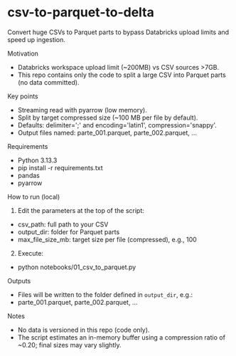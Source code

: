 # csv-to-parquet-to-delta

Convert huge CSVs to Parquet parts to bypass Databricks upload limits and speed up ingestion.

Motivation
- Databricks workspace upload limit (~200MB) vs CSV sources >7GB.
- This repo contains only the code to split a large CSV into Parquet parts (no data committed).

Key points
- Streaming read with pyarrow (low memory).
- Split by target compressed size (~100 MB per file by default).
- Defaults: delimiter=';' and encoding='latin1', compression='snappy'.
- Output files named: parte_001.parquet, parte_002.parquet, …

Requirements
- Python 3.13.3
- pip install -r requirements.txt
- pandas
- pyarrow

How to run (local)
1) Edit the parameters at the top of the script:
 - csv_path: full path to your CSV
 - output_dir: folder for Parquet parts
 - max_file_size_mb: target size per file (compressed), e.g., 100
2) Execute:
 - python notebooks/01_csv_to_parquet.py

Outputs
- Files will be written to the folder defined in `output_dir`, e.g.:
- parte_001.parquet, parte_002.parquet, …

Notes
- No data is versioned in this repo (code only).
- The script estimates an in-memory buffer using a compression ratio of ~0.20; final sizes may vary slightly.
